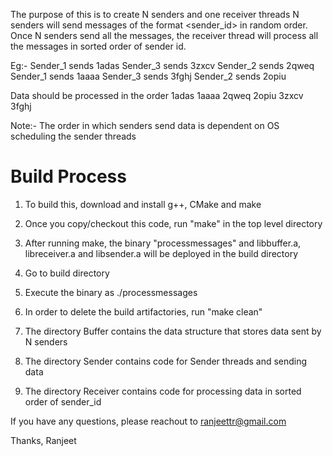 The purpose of this is to create N senders and one receiver threads
N senders will send messages of the format <sender_id><alphanumeric string> in random order.
Once N senders send all the messages, the receiver thread will process all the messages in sorted order of sender id.

Eg:- 
Sender_1 sends 1adas
Sender_3 sends 3zxcv
Sender_2 sends 2qweq
Sender_1 sends 1aaaa
Sender_3 sends 3fghj
Sender_2 sends 2opiu

Data should be processed in the order
1adas
1aaaa
2qweq
2opiu
3zxcv
3fghj

Note:- The order in which senders send data is dependent on OS scheduling the sender threads

Build Process
=============
1. To build this, download and install g++, CMake and make
2. Once you copy/checkout this code, run "make" in the top level directory
3. After running make, the binary "processmessages" and libbuffer.a, libreceiver.a and libsender.a will be deployed in the build directory
4. Go to build directory
5. Execute the binary as ./processmessages
6. In order to delete the build artifactories, run "make clean"



1. The directory Buffer contains the data structure that stores data sent by N senders
2. The directory Sender contains code for Sender threads and sending data
3. The directory Receiver contains code for processing data in sorted order of sender_id



If you have any questions, please reachout to ranjeettr@gmail.com

Thanks,
Ranjeet
